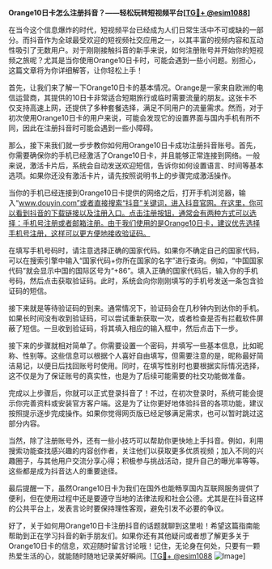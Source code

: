 **Orange10日卡怎么注册抖音？——轻松玩转短视频平台[[TG💪+ @esim1088](https://t.me/s/esim1088)]**

在当今这个信息爆炸的时代，短视频平台已经成为人们日常生活中不可或缺的一部分。而抖音作为全球最受欢迎的短视频社交应用之一，以其丰富的视频内容和互动性吸引了无数用户。对于刚刚接触抖音的新手来说，如何注册账号并开始你的短视频之旅呢？尤其是当你使用Orange10日卡时，可能会遇到一些小问题。别担心，这篇文章将为你详细解答，让你轻松上手！

首先，让我们来了解一下Orange10日卡的基本情况。Orange是一家来自欧洲的电信运营商，其提供的10日卡非常适合短期旅行或临时需要流量的朋友。这张卡不仅支持高速上网，还提供了多种套餐选择，满足不同用户的流量需求。然而，对于初次使用Orange10日卡的用户来说，可能会发现它的设置界面与国内手机有所不同，因此在注册抖音时可能会遇到一些小障碍。

那么，接下来我们就一步步教你如何用Orange10日卡成功注册抖音账号。首先，你需要确保你的手机已经激活了Orange10日卡，并且能够正常连接到网络。一般来说，激活卡片后，系统会自动发送欢迎短信，告诉你如何设置语言、时间等基本选项。如果你还没有激活卡片，请先按照说明书上的步骤完成激活操作。

当你的手机已经连接到Orange10日卡提供的网络之后，打开手机浏览器，输入“www.douyin.com”或者直接搜索“抖音”关键词，进入抖音官网。在这里，你可以看到抖音的下载链接以及注册入口。点击注册按钮，通常会有两种方式可以选择：手机号注册或者邮箱注册。由于我们使用的是Orange10日卡，建议优先选择手机号注册，这样可以更方便地接收验证码。

在填写手机号码时，请注意选择正确的国家代码。如果你不确定自己的国家代码，可以在搜索引擎中输入“国家代码+你所在国家的名字”进行查询。例如，“中国国家代码”就会显示中国的国际区号为“+86”。填入正确的国家代码后，输入你的手机号码，然后点击获取验证码。此时，系统会向你刚刚填写的手机号发送一条包含验证码的短信。

接下来就是等待验证码的到来。通常情况下，验证码会在几秒钟内到达你的手机。如果长时间没有收到验证码，可以尝试重新获取一次，或者检查是否有拦截软件屏蔽了短信。一旦收到验证码，将其填入相应的输入框中，然后点击下一步。

接下来的步骤就相对简单了。你需要设置一个密码，并填写一些基本信息，比如昵称、性别等。这些信息可以根据个人喜好自由填写，但需要注意的是，昵称最好简洁易记，以便日后找回账号时使用。同时，在填写性别时也要根据实际情况选择，这不仅是为了保证账号的真实性，也是为了后续可能需要的社交功能做准备。

完成以上步骤后，你就可以正式登录抖音了！不过，在初次登录时，系统可能会提示你完善资料或安装官方客户端。这是为了让你更好地体验抖音的各项功能，建议按照提示逐步完成操作。如果你觉得网页版已经足够满足需求，也可以暂时跳过这部分内容。

当然，除了注册账号外，还有一些小技巧可以帮助你更快地上手抖音。例如，利用搜索功能查找感兴趣的内容创作者，关注他们以获取更多优质视频；加入不同的兴趣圈子，与其他用户交流分享心得；积极参与挑战活动，提升自己的曝光率等等。这些都是成为抖音达人的重要途径。

最后提醒一下，虽然Orange10日卡为我们在国外也能畅享国内互联网服务提供了便利，但在使用过程中还是要遵守当地的法律法规和社会公德。尤其是在抖音这样的公共平台上，发表言论时要保持理性客观，避免引发不必要的争议。

好了，关于如何用Orange10日卡注册抖音的话题就聊到这里啦！希望这篇指南能帮助到正在学习抖音的新手朋友们。如果你还有其他疑问或者想了解更多关于Orange10日卡的信息，欢迎随时留言讨论哦！记住，无论身在何处，只要有一颗热爱生活的心，就能随时随地记录美好瞬间。[[TG💪+ @esim1088](https://t.me/s/esim1088) ![Image](https://i.postimg.cc/4NQfJmqS/Snipaste-2025-05-13-00-14-12.png)]